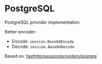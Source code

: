 # PostgreSQL

PostgreSQL provider implementation.

Better encoder:

- Encode: `session.Base64Encode`
- Decode: `session.Base64Decode`

Based on: [fasthttp/session/providers/postgre](https://github.com/fasthttp/session/tree/master/providers/postgre)

